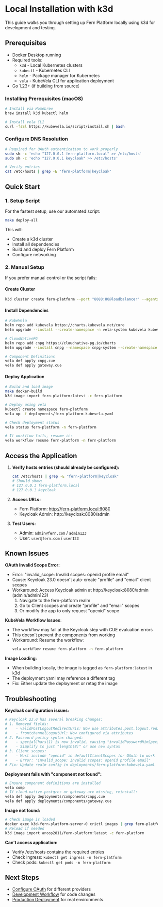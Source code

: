 # Local Installation with k3d

This guide walks you through setting up Fern Platform locally using k3d for development and testing.

## Prerequisites

- Docker Desktop running
- Required tools:
  - `k3d` - Local Kubernetes clusters
  - `kubectl` - Kubernetes CLI
  - `helm` - Package manager for Kubernetes
  - `vela` - KubeVela CLI for application deployment
- Go 1.23+ (if building from source)

### Installing Prerequisites (macOS)
```bash
# Install via Homebrew
brew install k3d kubectl helm

# Install vela CLI
curl -fsSl https://kubevela.io/script/install.sh | bash
```

### Configure DNS Resolution
```bash
# Required for OAuth authentication to work properly
sudo sh -c 'echo "127.0.0.1 fern-platform.local" >> /etc/hosts'
sudo sh -c 'echo "127.0.0.1 keycloak" >> /etc/hosts'

# Verify entries
cat /etc/hosts | grep -E "fern-platform|keycloak"
```

## Quick Start

### 1. Setup Script

For the fastest setup, use our automated script:

```bash
make deploy-all
```

This will:
- Create a k3d cluster
- Install all dependencies
- Build and deploy Fern Platform
- Configure networking

### 2. Manual Setup

If you prefer manual control or the script fails:

#### Create Cluster
```bash
k3d cluster create fern-platform --port "8080:80@loadbalancer" --agents 2
```

#### Install Dependencies
```bash
# KubeVela
helm repo add kubevela https://charts.kubevela.net/core
helm upgrade --install --create-namespace -n vela-system kubevela kubevela/vela-core --wait

# CloudNativePG
helm repo add cnpg https://cloudnative-pg.io/charts
helm upgrade --install cnpg --namespace cnpg-system --create-namespace cnpg/cloudnative-pg --wait

# Component Definitions  
vela def apply cnpg.cue
vela def apply gateway.cue
```

#### Deploy Application
```bash
# Build and load image
make docker-build
k3d image import fern-platform:latest -c fern-platform

# Deploy using vela
kubectl create namespace fern-platform
vela up -f deployments/fern-platform-kubevela.yaml

# Check deployment status
vela status fern-platform -n fern-platform

# If workflow fails, resume it:
vela workflow resume fern-platform -n fern-platform
```

## Access the Application

1. **Verify hosts entries (should already be configured):**
   ```bash
   cat /etc/hosts | grep -E "fern-platform|keycloak"
   # Should show:
   # 127.0.0.1 fern-platform.local
   # 127.0.0.1 keycloak
   ```

2. **Access URLs:**
   - Fern Platform: http://fern-platform.local:8080
   - Keycloak Admin: http://keycloak:8080/admin

3. **Test Users:**
   - Admin: `admin@fern.com` / `admin123`
   - User: `user@fern.com` / `user123`

## Known Issues

**OAuth Invalid Scope Error:**
- Error: "invalid_scope: Invalid scopes: openid profile email"
- Cause: Keycloak 23.0 doesn't auto-create "profile" and "email" client scopes
- Workaround: Access Keycloak admin at http://keycloak:8080/admin (admin/admin123)
  1. Navigate to the fern-platform realm
  2. Go to Client scopes and create "profile" and "email" scopes
  3. Or modify the app to only request "openid" scope

**KubeVela Workflow Issues:**
- The workflow may fail at the Keycloak step with CUE evaluation errors
- This doesn't prevent the components from working
- Workaround: Resume the workflow:
  ```bash
  vela workflow resume fern-platform -n fern-platform
  ```

**Image Loading:**
- When building locally, the image is tagged as `fern-platform:latest` in k3d
- The deployment yaml may reference a different tag
- Fix: Either update the deployment or retag the image

## Troubleshooting

**Keycloak configuration issues:**
```bash
# Keycloak 23.0 has several breaking changes:
# 1. Removed fields:
#    - validPostLogoutRedirectUris: Now use attributes.post.logout.redirect.uris
#    - frontchannelLogoutUrl: Now configured via attributes
# 2. Password policy syntax changed:
#    - specialChars(1) is now invalid, causing "invalidPasswordMinSpecialCharsMessage" error
#    - Simplify to just "length(8)" or use new syntax
# 3. Client scopes:
#    - Must include "openid" in defaultClientScopes for OAuth to work
#    - Error: "invalid_scope: Invalid scopes: openid profile email"
# Fix: Update realm config in deployments/fern-platform-kubevela.yaml
```

**Deployment fails with "component not found":**
```bash
# Ensure component definitions are installed
vela comp
# If cloud-native-postgres or gateway are missing, reinstall:
vela def apply deployments/components/cnpg.cue
vela def apply deployments/components/gateway.cue
```

**Image not found:**
```bash
# Check image is loaded
docker exec k3d-fern-platform-server-0 crictl images | grep fern-platform
# Reload if needed
k3d image import anoop2811/fern-platform:latest -c fern-platform
```

**Can't access application:**
- Verify /etc/hosts contains the required entries
- Check ingress: `kubectl get ingress -n fern-platform`
- Check pods: `kubectl get pods -n fern-platform`

## Next Steps

- [Configure OAuth](../configuration/oauth.md) for different providers
- [Development Workflow](../developers/quick-start.md) for code changes
- [Production Deployment](./production.md) for real environments